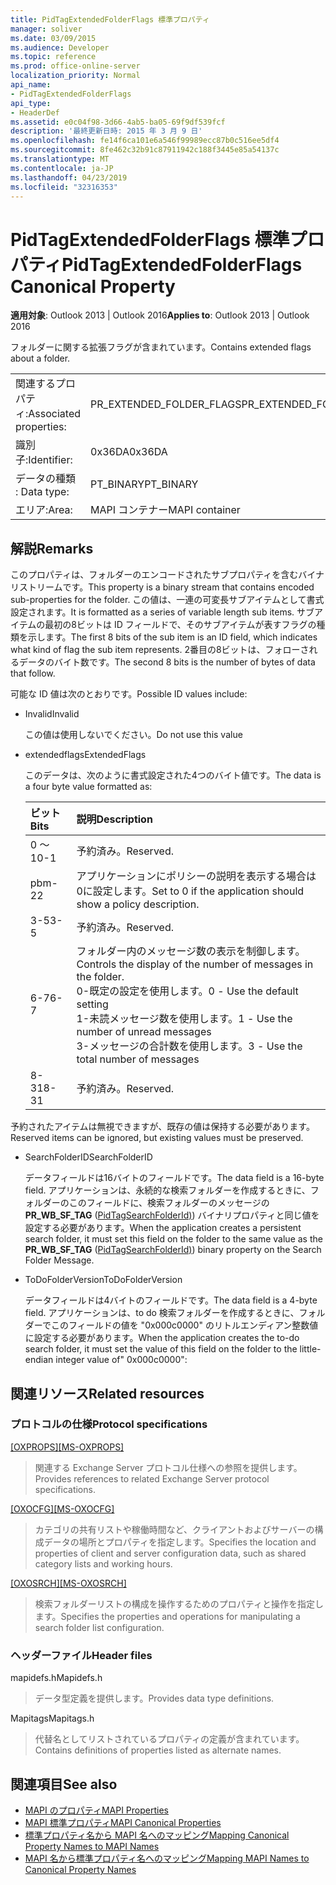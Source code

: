 ```yaml
---
title: PidTagExtendedFolderFlags 標準プロパティ
manager: soliver
ms.date: 03/09/2015
ms.audience: Developer
ms.topic: reference
ms.prod: office-online-server
localization_priority: Normal
api_name:
- PidTagExtendedFolderFlags
api_type:
- HeaderDef
ms.assetid: e0c04f98-3d66-4ab5-ba05-69f9df539fcf
description: '最終更新日時: 2015 年 3 月 9 日'
ms.openlocfilehash: fe14f6ca101e6a546f99989ecc87b0c516ee5df4
ms.sourcegitcommit: 8fe462c32b91c87911942c188f3445e85a54137c
ms.translationtype: MT
ms.contentlocale: ja-JP
ms.lasthandoff: 04/23/2019
ms.locfileid: "32316353"
---
```

# <a name="pidtagextendedfolderflags-canonical-property"></a><span data-ttu-id="760a4-103">PidTagExtendedFolderFlags 標準プロパティ</span><span class="sxs-lookup"><span data-stu-id="760a4-103">PidTagExtendedFolderFlags Canonical Property</span></span>
 
<span data-ttu-id="760a4-104">**適用対象**: Outlook 2013 | Outlook 2016</span><span class="sxs-lookup"><span data-stu-id="760a4-104">**Applies to**: Outlook 2013 | Outlook 2016</span></span> 
  
<span data-ttu-id="760a4-105">フォルダーに関する拡張フラグが含まれています。</span><span class="sxs-lookup"><span data-stu-id="760a4-105">Contains extended flags about a folder.</span></span>
  
|||
|:-----|:-----|
|<span data-ttu-id="760a4-106">関連するプロパティ:</span><span class="sxs-lookup"><span data-stu-id="760a4-106">Associated properties:</span></span>  <br/> |<span data-ttu-id="760a4-107">PR_EXTENDED_FOLDER_FLAGS</span><span class="sxs-lookup"><span data-stu-id="760a4-107">PR_EXTENDED_FOLDER_FLAGS</span></span>  <br/> |
|<span data-ttu-id="760a4-108">識別子:</span><span class="sxs-lookup"><span data-stu-id="760a4-108">Identifier:</span></span>  <br/> |<span data-ttu-id="760a4-109">0x36DA</span><span class="sxs-lookup"><span data-stu-id="760a4-109">0x36DA</span></span>  <br/> |
|<span data-ttu-id="760a4-110">データの種類 : </span><span class="sxs-lookup"><span data-stu-id="760a4-110">Data type:</span></span>  <br/> |<span data-ttu-id="760a4-111">PT_BINARY</span><span class="sxs-lookup"><span data-stu-id="760a4-111">PT_BINARY</span></span>  <br/> |
|<span data-ttu-id="760a4-112">エリア:</span><span class="sxs-lookup"><span data-stu-id="760a4-112">Area:</span></span>  <br/> |<span data-ttu-id="760a4-113">MAPI コンテナー</span><span class="sxs-lookup"><span data-stu-id="760a4-113">MAPI container</span></span>  <br/> |
   
## <a name="remarks"></a><span data-ttu-id="760a4-114">解説</span><span class="sxs-lookup"><span data-stu-id="760a4-114">Remarks</span></span>

<span data-ttu-id="760a4-115">このプロパティは、フォルダーのエンコードされたサブプロパティを含むバイナリストリームです。</span><span class="sxs-lookup"><span data-stu-id="760a4-115">This property is a binary stream that contains encoded sub-properties for the folder.</span></span> <span data-ttu-id="760a4-116">この値は、一連の可変長サブアイテムとして書式設定されます。</span><span class="sxs-lookup"><span data-stu-id="760a4-116">It is formatted as a series of variable length sub items.</span></span> <span data-ttu-id="760a4-117">サブアイテムの最初の8ビットは ID フィールドで、そのサブアイテムが表すフラグの種類を示します。</span><span class="sxs-lookup"><span data-stu-id="760a4-117">The first 8 bits of the sub item is an ID field, which indicates what kind of flag the sub item represents.</span></span> <span data-ttu-id="760a4-118">2番目の8ビットは、フォローされるデータのバイト数です。</span><span class="sxs-lookup"><span data-stu-id="760a4-118">The second 8 bits is the number of bytes of data that follow.</span></span>
  
<span data-ttu-id="760a4-119">可能な ID 値は次のとおりです。</span><span class="sxs-lookup"><span data-stu-id="760a4-119">Possible ID values include:</span></span>
  
- <span data-ttu-id="760a4-120">Invalid</span><span class="sxs-lookup"><span data-stu-id="760a4-120">Invalid</span></span>
    
   <span data-ttu-id="760a4-121">この値は使用しないでください。</span><span class="sxs-lookup"><span data-stu-id="760a4-121">Do not use this value</span></span>
    
- <span data-ttu-id="760a4-122">extendedflags</span><span class="sxs-lookup"><span data-stu-id="760a4-122">ExtendedFlags</span></span>
    
   <span data-ttu-id="760a4-123">このデータは、次のように書式設定された4つのバイト値です。</span><span class="sxs-lookup"><span data-stu-id="760a4-123">The data is a four byte value formatted as:</span></span>
    
   |<span data-ttu-id="760a4-124">**ビット**</span><span class="sxs-lookup"><span data-stu-id="760a4-124">**Bits**</span></span>|<span data-ttu-id="760a4-125">**説明**</span><span class="sxs-lookup"><span data-stu-id="760a4-125">**Description**</span></span>|
   |:-----|:-----|
   |<span data-ttu-id="760a4-126">0 ～ 1</span><span class="sxs-lookup"><span data-stu-id="760a4-126">0-1</span></span>  <br/> |<span data-ttu-id="760a4-127">予約済み。</span><span class="sxs-lookup"><span data-stu-id="760a4-127">Reserved.</span></span>  <br/> |
   |<span data-ttu-id="760a4-128">pbm-2</span><span class="sxs-lookup"><span data-stu-id="760a4-128">2</span></span>  <br/> |<span data-ttu-id="760a4-129">アプリケーションにポリシーの説明を表示する場合は0に設定します。</span><span class="sxs-lookup"><span data-stu-id="760a4-129">Set to 0 if the application should show a policy description.</span></span>  <br/> |
   |<span data-ttu-id="760a4-130">3-5</span><span class="sxs-lookup"><span data-stu-id="760a4-130">3-5</span></span>  <br/> |<span data-ttu-id="760a4-131">予約済み。</span><span class="sxs-lookup"><span data-stu-id="760a4-131">Reserved.</span></span>  <br/> |
   |<span data-ttu-id="760a4-132">6-7</span><span class="sxs-lookup"><span data-stu-id="760a4-132">6-7</span></span>  <br/> |<span data-ttu-id="760a4-133">フォルダー内のメッセージ数の表示を制御します。</span><span class="sxs-lookup"><span data-stu-id="760a4-133">Controls the display of the number of messages in the folder.</span></span>  <br/> <span data-ttu-id="760a4-134">0-既定の設定を使用します。</span><span class="sxs-lookup"><span data-stu-id="760a4-134">0 - Use the default setting</span></span>  <br/> <span data-ttu-id="760a4-135">1-未読メッセージ数を使用します。</span><span class="sxs-lookup"><span data-stu-id="760a4-135">1 - Use the number of unread messages</span></span>  <br/> <span data-ttu-id="760a4-136">3-メッセージの合計数を使用します。</span><span class="sxs-lookup"><span data-stu-id="760a4-136">3 - Use the total number of messages</span></span>  <br/> |
   |<span data-ttu-id="760a4-137">8-31</span><span class="sxs-lookup"><span data-stu-id="760a4-137">8-31</span></span>  <br/> |<span data-ttu-id="760a4-138">予約済み。</span><span class="sxs-lookup"><span data-stu-id="760a4-138">Reserved.</span></span>  <br/> |
   
<span data-ttu-id="760a4-139">予約されたアイテムは無視できますが、既存の値は保持する必要があります。</span><span class="sxs-lookup"><span data-stu-id="760a4-139">Reserved items can be ignored, but existing values must be preserved.</span></span>
    
- <span data-ttu-id="760a4-140">SearchFolderID</span><span class="sxs-lookup"><span data-stu-id="760a4-140">SearchFolderID</span></span>
    
   <span data-ttu-id="760a4-141">データフィールドは16バイトのフィールドです。</span><span class="sxs-lookup"><span data-stu-id="760a4-141">The data field is a 16-byte field.</span></span> <span data-ttu-id="760a4-142">アプリケーションは、永続的な検索フォルダーを作成するときに、フォルダーのこのフィールドに、検索フォルダーのメッセージの**PR_WB_SF_TAG** ([PidTagSearchFolderId)](pidtagsearchfolderid-canonical-property.md)) バイナリプロパティと同じ値を設定する必要があります。</span><span class="sxs-lookup"><span data-stu-id="760a4-142">When the application creates a persistent search folder, it must set this field on the folder to the same value as the **PR_WB_SF_TAG** ([PidTagSearchFolderId)](pidtagsearchfolderid-canonical-property.md)) binary property on the Search Folder Message.</span></span>
    
- <span data-ttu-id="760a4-143">ToDoFolderVersion</span><span class="sxs-lookup"><span data-stu-id="760a4-143">ToDoFolderVersion</span></span>
    
   <span data-ttu-id="760a4-144">データフィールドは4バイトのフィールドです。</span><span class="sxs-lookup"><span data-stu-id="760a4-144">The data field is a 4-byte field.</span></span> <span data-ttu-id="760a4-145">アプリケーションは、to do 検索フォルダーを作成するときに、フォルダーでこのフィールドの値を "0x000c0000" のリトルエンディアン整数値に設定する必要があります。</span><span class="sxs-lookup"><span data-stu-id="760a4-145">When the application creates the to-do search folder, it must set the value of this field on the folder to the little-endian integer value of" 0x000c0000":</span></span>
    
## <a name="related-resources"></a><span data-ttu-id="760a4-146">関連リソース</span><span class="sxs-lookup"><span data-stu-id="760a4-146">Related resources</span></span>

### <a name="protocol-specifications"></a><span data-ttu-id="760a4-147">プロトコルの仕様</span><span class="sxs-lookup"><span data-stu-id="760a4-147">Protocol specifications</span></span>

<span data-ttu-id="760a4-148">[[OXPROPS]](https://msdn.microsoft.com/library/f6ab1613-aefe-447d-a49c-18217230b148%28Office.15%29.aspx)</span><span class="sxs-lookup"><span data-stu-id="760a4-148">[[MS-OXPROPS]](https://msdn.microsoft.com/library/f6ab1613-aefe-447d-a49c-18217230b148%28Office.15%29.aspx)</span></span>
  
> <span data-ttu-id="760a4-149">関連する Exchange Server プロトコル仕様への参照を提供します。</span><span class="sxs-lookup"><span data-stu-id="760a4-149">Provides references to related Exchange Server protocol specifications.</span></span>
    
<span data-ttu-id="760a4-150">[[OXOCFG]](https://msdn.microsoft.com/library/7d466dd5-c156-4da9-9a01-75c78e7e1a67%28Office.15%29.aspx)</span><span class="sxs-lookup"><span data-stu-id="760a4-150">[[MS-OXOCFG]](https://msdn.microsoft.com/library/7d466dd5-c156-4da9-9a01-75c78e7e1a67%28Office.15%29.aspx)</span></span>
  
> <span data-ttu-id="760a4-151">カテゴリの共有リストや稼働時間など、クライアントおよびサーバーの構成データの場所とプロパティを指定します。</span><span class="sxs-lookup"><span data-stu-id="760a4-151">Specifies the location and properties of client and server configuration data, such as shared category lists and working hours.</span></span>
    
<span data-ttu-id="760a4-152">[[OXOSRCH]](https://msdn.microsoft.com/library/c72e49b8-78c7-4483-ad65-e46e9133673b%28Office.15%29.aspx)</span><span class="sxs-lookup"><span data-stu-id="760a4-152">[[MS-OXOSRCH]](https://msdn.microsoft.com/library/c72e49b8-78c7-4483-ad65-e46e9133673b%28Office.15%29.aspx)</span></span>
  
> <span data-ttu-id="760a4-153">検索フォルダーリストの構成を操作するためのプロパティと操作を指定します。</span><span class="sxs-lookup"><span data-stu-id="760a4-153">Specifies the properties and operations for manipulating a search folder list configuration.</span></span>
    
### <a name="header-files"></a><span data-ttu-id="760a4-154">ヘッダーファイル</span><span class="sxs-lookup"><span data-stu-id="760a4-154">Header files</span></span>

<span data-ttu-id="760a4-155">mapidefs.h</span><span class="sxs-lookup"><span data-stu-id="760a4-155">Mapidefs.h</span></span>
  
> <span data-ttu-id="760a4-156">データ型定義を提供します。</span><span class="sxs-lookup"><span data-stu-id="760a4-156">Provides data type definitions.</span></span>
    
<span data-ttu-id="760a4-157">Mapitags</span><span class="sxs-lookup"><span data-stu-id="760a4-157">Mapitags.h</span></span>
  
> <span data-ttu-id="760a4-158">代替名としてリストされているプロパティの定義が含まれています。</span><span class="sxs-lookup"><span data-stu-id="760a4-158">Contains definitions of properties listed as alternate names.</span></span>
    
## <a name="see-also"></a><span data-ttu-id="760a4-159">関連項目</span><span class="sxs-lookup"><span data-stu-id="760a4-159">See also</span></span>

- [<span data-ttu-id="760a4-160">MAPI のプロパティ</span><span class="sxs-lookup"><span data-stu-id="760a4-160">MAPI Properties</span></span>](mapi-properties.md)
- [<span data-ttu-id="760a4-161">MAPI 標準プロパティ</span><span class="sxs-lookup"><span data-stu-id="760a4-161">MAPI Canonical Properties</span></span>](mapi-canonical-properties.md)
- [<span data-ttu-id="760a4-162">標準プロパティ名から MAPI 名へのマッピング</span><span class="sxs-lookup"><span data-stu-id="760a4-162">Mapping Canonical Property Names to MAPI Names</span></span>](mapping-canonical-property-names-to-mapi-names.md)
- [<span data-ttu-id="760a4-163">MAPI 名から標準プロパティ名へのマッピング</span><span class="sxs-lookup"><span data-stu-id="760a4-163">Mapping MAPI Names to Canonical Property Names</span></span>](mapping-mapi-names-to-canonical-property-names.md)

